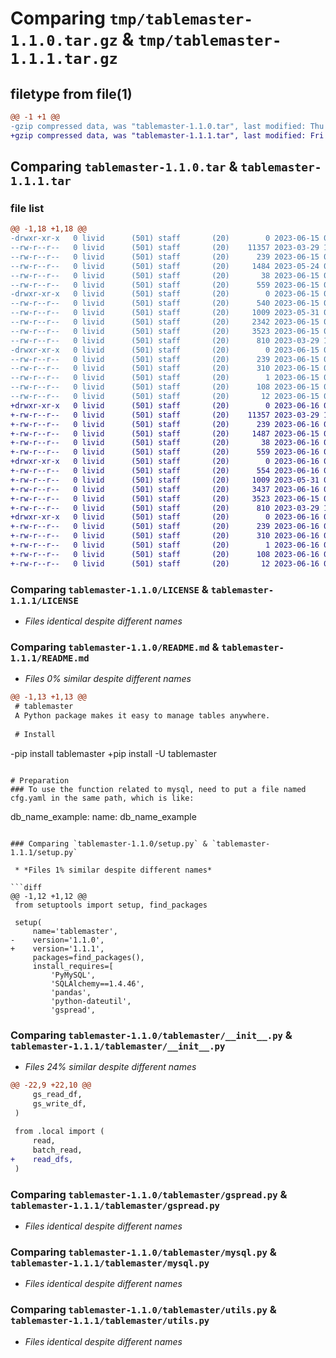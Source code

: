 # Comparing `tmp/tablemaster-1.1.0.tar.gz` & `tmp/tablemaster-1.1.1.tar.gz`

## filetype from file(1)

```diff
@@ -1 +1 @@
-gzip compressed data, was "tablemaster-1.1.0.tar", last modified: Thu Jun 15 08:46:37 2023, max compression
+gzip compressed data, was "tablemaster-1.1.1.tar", last modified: Fri Jun 16 08:50:16 2023, max compression
```

## Comparing `tablemaster-1.1.0.tar` & `tablemaster-1.1.1.tar`

### file list

```diff
@@ -1,18 +1,18 @@
-drwxr-xr-x   0 livid      (501) staff       (20)        0 2023-06-15 08:46:37.625527 tablemaster-1.1.0/
--rw-r--r--   0 livid      (501) staff       (20)    11357 2023-03-29 11:23:27.000000 tablemaster-1.1.0/LICENSE
--rw-r--r--   0 livid      (501) staff       (20)      239 2023-06-15 08:46:37.625410 tablemaster-1.1.0/PKG-INFO
--rw-r--r--   0 livid      (501) staff       (20)     1484 2023-05-24 06:49:43.000000 tablemaster-1.1.0/README.md
--rw-r--r--   0 livid      (501) staff       (20)       38 2023-06-15 08:46:37.625561 tablemaster-1.1.0/setup.cfg
--rw-r--r--   0 livid      (501) staff       (20)      559 2023-06-15 08:45:44.000000 tablemaster-1.1.0/setup.py
-drwxr-xr-x   0 livid      (501) staff       (20)        0 2023-06-15 08:46:37.624624 tablemaster-1.1.0/tablemaster/
--rw-r--r--   0 livid      (501) staff       (20)      540 2023-06-15 08:44:02.000000 tablemaster-1.1.0/tablemaster/__init__.py
--rw-r--r--   0 livid      (501) staff       (20)     1009 2023-05-31 07:12:09.000000 tablemaster-1.1.0/tablemaster/gspread.py
--rw-r--r--   0 livid      (501) staff       (20)     2342 2023-06-15 08:35:52.000000 tablemaster-1.1.0/tablemaster/local.py
--rw-r--r--   0 livid      (501) staff       (20)     3523 2023-06-15 07:01:48.000000 tablemaster-1.1.0/tablemaster/mysql.py
--rw-r--r--   0 livid      (501) staff       (20)      810 2023-03-29 11:23:27.000000 tablemaster-1.1.0/tablemaster/utils.py
-drwxr-xr-x   0 livid      (501) staff       (20)        0 2023-06-15 08:46:37.625276 tablemaster-1.1.0/tablemaster.egg-info/
--rw-r--r--   0 livid      (501) staff       (20)      239 2023-06-15 08:46:37.000000 tablemaster-1.1.0/tablemaster.egg-info/PKG-INFO
--rw-r--r--   0 livid      (501) staff       (20)      310 2023-06-15 08:46:37.000000 tablemaster-1.1.0/tablemaster.egg-info/SOURCES.txt
--rw-r--r--   0 livid      (501) staff       (20)        1 2023-06-15 08:46:37.000000 tablemaster-1.1.0/tablemaster.egg-info/dependency_links.txt
--rw-r--r--   0 livid      (501) staff       (20)      108 2023-06-15 08:46:37.000000 tablemaster-1.1.0/tablemaster.egg-info/requires.txt
--rw-r--r--   0 livid      (501) staff       (20)       12 2023-06-15 08:46:37.000000 tablemaster-1.1.0/tablemaster.egg-info/top_level.txt
+drwxr-xr-x   0 livid      (501) staff       (20)        0 2023-06-16 08:50:16.771778 tablemaster-1.1.1/
+-rw-r--r--   0 livid      (501) staff       (20)    11357 2023-03-29 11:23:27.000000 tablemaster-1.1.1/LICENSE
+-rw-r--r--   0 livid      (501) staff       (20)      239 2023-06-16 08:50:16.771654 tablemaster-1.1.1/PKG-INFO
+-rw-r--r--   0 livid      (501) staff       (20)     1487 2023-06-15 08:49:46.000000 tablemaster-1.1.1/README.md
+-rw-r--r--   0 livid      (501) staff       (20)       38 2023-06-16 08:50:16.771815 tablemaster-1.1.1/setup.cfg
+-rw-r--r--   0 livid      (501) staff       (20)      559 2023-06-16 08:50:02.000000 tablemaster-1.1.1/setup.py
+drwxr-xr-x   0 livid      (501) staff       (20)        0 2023-06-16 08:50:16.770886 tablemaster-1.1.1/tablemaster/
+-rw-r--r--   0 livid      (501) staff       (20)      554 2023-06-16 08:49:52.000000 tablemaster-1.1.1/tablemaster/__init__.py
+-rw-r--r--   0 livid      (501) staff       (20)     1009 2023-05-31 07:12:09.000000 tablemaster-1.1.1/tablemaster/gspread.py
+-rw-r--r--   0 livid      (501) staff       (20)     3437 2023-06-16 08:49:07.000000 tablemaster-1.1.1/tablemaster/local.py
+-rw-r--r--   0 livid      (501) staff       (20)     3523 2023-06-15 07:01:48.000000 tablemaster-1.1.1/tablemaster/mysql.py
+-rw-r--r--   0 livid      (501) staff       (20)      810 2023-03-29 11:23:27.000000 tablemaster-1.1.1/tablemaster/utils.py
+drwxr-xr-x   0 livid      (501) staff       (20)        0 2023-06-16 08:50:16.771506 tablemaster-1.1.1/tablemaster.egg-info/
+-rw-r--r--   0 livid      (501) staff       (20)      239 2023-06-16 08:50:16.000000 tablemaster-1.1.1/tablemaster.egg-info/PKG-INFO
+-rw-r--r--   0 livid      (501) staff       (20)      310 2023-06-16 08:50:16.000000 tablemaster-1.1.1/tablemaster.egg-info/SOURCES.txt
+-rw-r--r--   0 livid      (501) staff       (20)        1 2023-06-16 08:50:16.000000 tablemaster-1.1.1/tablemaster.egg-info/dependency_links.txt
+-rw-r--r--   0 livid      (501) staff       (20)      108 2023-06-16 08:50:16.000000 tablemaster-1.1.1/tablemaster.egg-info/requires.txt
+-rw-r--r--   0 livid      (501) staff       (20)       12 2023-06-16 08:50:16.000000 tablemaster-1.1.1/tablemaster.egg-info/top_level.txt
```

### Comparing `tablemaster-1.1.0/LICENSE` & `tablemaster-1.1.1/LICENSE`

 * *Files identical despite different names*

### Comparing `tablemaster-1.1.0/README.md` & `tablemaster-1.1.1/README.md`

 * *Files 0% similar despite different names*

```diff
@@ -1,13 +1,13 @@
 # tablemaster
 A Python package makes it easy to manage tables anywhere.
 
 # Install
 ```
-pip install tablemaster
+pip install -U tablemaster
 ```
 
 # Preparation
 ### To use the function related to mysql, need to put a file named cfg.yaml in the same path, which is like:
 ```
  db_name_example:
    name: db_name_example
```

### Comparing `tablemaster-1.1.0/setup.py` & `tablemaster-1.1.1/setup.py`

 * *Files 1% similar despite different names*

```diff
@@ -1,12 +1,12 @@
 from setuptools import setup, find_packages
 
 setup(
     name='tablemaster',
-    version='1.1.0',
+    version='1.1.1',
     packages=find_packages(),
     install_requires=[
         'PyMySQL',
         'SQLAlchemy==1.4.46',
         'pandas',
         'python-dateutil',
         'gspread',
```

### Comparing `tablemaster-1.1.0/tablemaster/__init__.py` & `tablemaster-1.1.1/tablemaster/__init__.py`

 * *Files 24% similar despite different names*

```diff
@@ -22,9 +22,10 @@
     gs_read_df,
     gs_write_df,
 )
 
 from .local import (
     read,
     batch_read,
+    read_dfs,
 )
```

### Comparing `tablemaster-1.1.0/tablemaster/gspread.py` & `tablemaster-1.1.1/tablemaster/gspread.py`

 * *Files identical despite different names*

### Comparing `tablemaster-1.1.0/tablemaster/mysql.py` & `tablemaster-1.1.1/tablemaster/mysql.py`

 * *Files identical despite different names*

### Comparing `tablemaster-1.1.0/tablemaster/utils.py` & `tablemaster-1.1.1/tablemaster/utils.py`

 * *Files identical despite different names*

